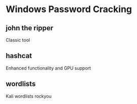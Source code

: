 # Windows Password Cracking #
## john the ripper ##
Classic tool
## hashcat ##
Enhanced functionality and GPU support
## wordlists ##
Kali wordlists
rockyou
